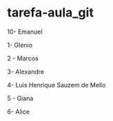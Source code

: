 # tarefa-aula_git

10- Emanuel

1- Glenio

2 - Marcos

3- Alexandre

4- Luis Henrique Sauzem de Mello

5 - Giana

6- Alice